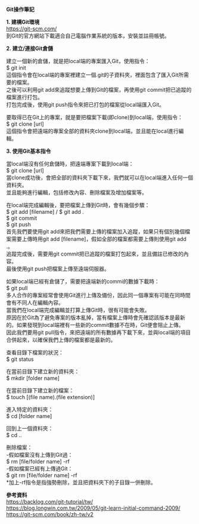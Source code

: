 <html>
  <body>
  
<B>Git操作筆記</B><br>



<B>1. 建構Git環境<br></B>
https://git-scm.com/<br>
到Git的官方網站下載適合自己電腦作業系統的版本，安裝並註冊帳號。<br></body>



<B>2. 建立/連接Git倉儲<br></B>

建立一個新的倉儲，就是把local端的專案匯入Git，使用指令：<br>
$ git init<br>
這個指令會在local端的專案裡建立一個.git的子資料夾，裡面包含了匯入Git所需要的檔案。<br>
之後可以利用git add來追蹤想要上傳到Git的檔案，再使用git commit把已追蹤的檔案進行打包。<br>
打包完成後，使用git push指令來把已打包的檔案從local端匯入Git。<br>

要取得已在Git上的專案，就是要把檔案下載(即clone)到local端，使用指令：<br>
$ git clone [url]<br>
這個指令會把遠端的專案全部的資料夾clone到local端，並且能在local進行編輯。<br>

<B>3. 使用Git基本指令<br></B>

當local端沒有任何倉儲時，把遠端專案下載到local端：<br>
$ git clone [url]<br>
當clone成功後，會把全部的資料夾下載下來，我們就可以在local端進入任何一個資料夾。<br>
並且能夠進行編輯，包括修改內容、刪除檔案及增加檔案等。<br>

在local端完成編輯後，要把檔案上傳到Git時，會有幾個步驟：<br>
$ git add [filename] / $ git add .<br>
$ git commit<br>
$ git push<br>
首先我們要使用git add來把我們需要上傳的檔案加入追蹤，如果只有個別幾個檔案需要上傳時用git add [filename]，假如全部的檔案都需要上傳則使用git add .。<br>
追蹤完成後，需要用git commit把已追蹤的檔案打包起來，並且備註已修改的內容。<br>
最後使用git push把檔案上傳至遠端伺服器。<br>

如果local端已經有倉儲了，需要把遠端新的commi的數據下載時：<br>
$ git pull<br>
多人合作的專案經常會使用Git進行上傳及備份，因此同一個專案有可能在同時間會有不同人在編輯內容。<br>
當我們在local端完成編輯並打算上傳Git時，很有可能會失敗。<br>
原因在於Git為了避免專案的版本亂掉，當有檔案上傳時會先確認該版本是最新的。如果發現到local端裡有一些新的commit數據不在時，Git便會阻止上傳。<br>
因此我們要用git pull指令，來把遠端的所有數據再下載下來，並與local端的項目合併起來，以確保我們上傳的檔案都是最新的。<br>

查看目錄下檔案的狀況：<br>
$ git status<br>

在當前目錄下建立新的資料夾：<br>
$ mkdir [folder name]<br>

在當前目錄下建立新的檔案：<br>
$ touch [(file name).(file extension)]<br>

進入特定的資料夾：<br>
$ cd [folder name]<br>

回到上一個資料夾：<br>
$ cd ..<br>

刪除檔案：<br>
-假如檔案沒有上傳到Git過：<br>
$ rm [file/folder name] -rf<br>
-假如檔案已經有上傳過Git：<br>
$ git rm [file/folder name] -rf<br>
*加上-rf指令是指強勢刪除，並且把資料夾下的子目錄一併刪除。<br>

<B>參考資料</B><br>
https://backlog.com/git-tutorial/tw/<br>
https://blog.longwin.com.tw/2009/05/git-learn-initial-command-2009/<br>
https://git-scm.com/book/zh-tw/v2<br>
  </body>
</html>
